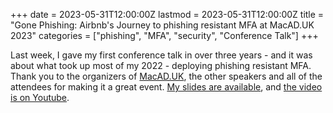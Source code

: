 +++
date = 2023-05-31T12:00:00Z
lastmod = 2023-05-31T12:00:00Z
title = "Gone Phishing: Airbnb's Journey to phishing resistant MFA at MacAD.UK 2023"
categories = ["phishing", "MFA", "security", "Conference Talk"]
+++

Last week, I gave my first conference talk in over three years - and it was about what took up most of my 2022 - deploying phishing resistant MFA. Thank you to the organizers of [MacAD.UK](https://macad.uk/), the other speakers and all of the attendees for making it a great event. [My slides are available](/images/posts/2023-05-30/gonephishing.pdf), and [the video is on Youtube](https://www.youtube.com/watch?v=-8ejY6sotb4).
